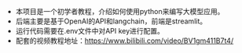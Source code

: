- 本项目是一个初学者教程，介绍如何使用python来编写大模型应用。
- 后端主要是基于OpenAI的API和langchain，前端是streamlit。
- 运行代码需要在.env文件中对API key进行配置。
- 配套的视频教程地址：https://www.bilibili.com/video/BV1gm411B7t4/

